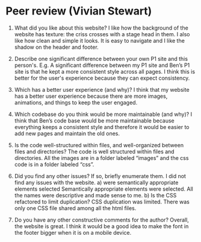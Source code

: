 # Peer review (Vivian Stewart)

1) What did you like about this website?
    I like how the background of the website has texture: the criss crosses with a stage head in them. I also like how clean and simple it looks. It is easy to navigate and I like the shadow on the header and footer.

2) Describe one significant difference between your own P1 site and this person's. E.g.
    A significant difference between my P1 site and Ben’s P1 site is that he kept a more consistent style across all pages. I think this is better for the user's experience because they can expect consistency. 

3) Which has a better user experience (and why)?
    I think that my website has a better user experience because there are more images, animations, and things to keep the user engaged. 

4) Which codebase do you think would be more maintainable (and why)?
    I think that Ben’s code base would be more maintainable because everything keeps a consistent style and therefore it would be easier to add new pages and maintain the old ones. 

5) Is the code well-structured within files, and well-organized between files and directories?
    The code is well structured within files and directories. All the images are in a folder labeled “images” and the css code is in a folder labeled “css”.

6) Did you find any other issues? If so, briefly enumerate them.
    I did not find any issues with the website. 
        a) were semantically appropriate elements selected
            Semantically appropriate elements were selected. All the names were descriptive and made sense to me.
        b) Is the CSS refactored to limit duplication?
            CSS duplication was limited. There was only one CSS file shared among all the html files. 
            
7) Do you have any other constructive comments for the author?
    Overall, the website is great. I think it would be a good idea to make the font in the footer bigger when it is on a mobile device. 
